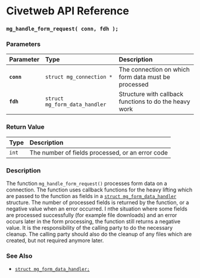 # Civetweb API Reference

### `mg_handle_form_request( conn, fdh );`

### Parameters

| Parameter | Type | Description |
| :--- | :--- | :--- |
|**`conn`**|`struct mg_connection *`|The connection on which form data must be processed|
|**`fdh`**|`struct mg_form_data_handler`|Structure with callback functions to do the heavy work|

### Return Value

| Type | Description |
| :--- | :--- |
|`int`|The number of fields processed, or an error code|

### Description

The function `mg_handle_form_request()` processes form data on a connection. The function uses callback functions for the heavy lifting which are passed to the function as fields in a [`struct mg_form_data_handler`](mg_form_data_handler.md) structure. The number of processed fields is returned by the function, or a negative value when an error occurred. I nthe situation where some fields are processed successfully (for example file downloads) and an error occurs later in the form processing, the function still returns a negative value. It is the responsibility of the calling party to do the necessary cleanup. The calling party should also do the cleanup of any files which are created, but not required anymore later.

### See Also

* [`struct mg_form_data_handler;`](mg_form_data_handler.md)
